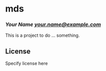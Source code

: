 # mds
### _Your Name <your.name@example.com>_

This is a project to do ... something.

## License

Specify license here

